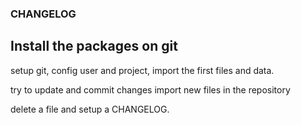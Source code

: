 ### CHANGELOG

## Install the packages on git

setup git, config user and project, import the first files and data.

try to update and commit changes
import new files in the repository

delete a file and setup a CHANGELOG.
